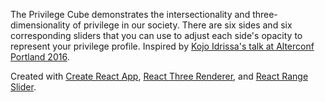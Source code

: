 The Privilege Cube demonstrates the intersectionality and three-dimensionality of privilege in our society. There are six sides and six corresponding sliders that you can use to adjust each side's opacity to represent your privilege profile. Inspired by [Kojo Idrissa's talk at Alterconf Portland 2016](https://www.alterconf.com/talks/using-privilege-arbitrage-increase-inclusion).

Created with [Create React App](https://github.com/facebookincubator/create-react-app), [React Three Renderer](https://github.com/toxicFork/react-three-renderer), and [React Range Slider](https://github.com/whoisandie/react-rangeslider).
